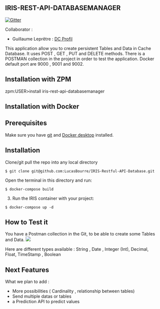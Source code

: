## IRIS-REST-API-DATABASEMANAGER

[![Gitter](https://img.shields.io/badge/Available%20on-Intersystems%20Open%20Exchange-00b2a9.svg)](https://openexchange.intersystems.com/package/iris-rest-api-databasemanager-1)

Collaborator :
- Guillaume Leprêtre : [DC Profil](https://community.intersystems.com/user/guillaume-lepretre)

This application allow you to create  persistent Tables and Data in Cache Database.
It uses POST , GET , PUT and DELETE methods.
There is a POSTMAN collection in the project in order to test the application.
Docker default port are 9000 , 9001 and 9002.


## Installation with ZPM

zpm:USER>install iris-rest-api-databasemanager
 
## Installation with Docker

## Prerequisites
Make sure you have [git](https://git-scm.com/book/en/v2/Getting-Started-Installing-Git) and [Docker desktop](https://www.docker.com/products/docker-desktop) installed.

## Installation 
Clone/git pull the repo into any local directory

```
$ git clone git@github.com:LucasBourre/IRIS-Restful-API-Database.git
```

Open the terminal in this directory and run:

```
$ docker-compose build
```

3. Run the IRIS container with your project:

```
$ docker-compose up -d
```

## How to Test it
You have a Postman collection in the Git, to be able to create some Tables and Data.
![](https://raw.githubusercontent.com/lucas.bourre/imagePostman.png)

Here are different types available :
String , Date , Integer (Int), Decimal, Float, TimeStamp , Boolean

## Next Features
What we plan to add :
- More possibilities ( Cardinality , relationship between tables)
- Send multiple datas or tables
- a Prediction API to predict values
